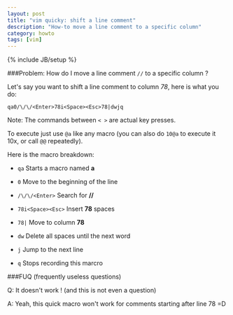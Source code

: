 ```yaml
---
layout: post
title: "vim quicky: shift a line comment"
description: "How-to move a line comment to a specific column"
category: howto
tags: [vim]
---
```

{% include JB/setup %}

###Problem: How do I move a line comment ```//``` to a specific column ?

Let's say you want to shift a line comment to column *78*, here is what you do:

    qa0/\/\/<Enter>78i<Space><Esc>78|dwjq

Note: The commands between ```< >``` are actual key presses.

To execute just use ```@a``` like any macro (you can also do ```10@a``` to execute it 10x, or call ```@@``` repeatedly).

Here is the macro breakdown:

- ```qa``` Starts a macro named **a**

- ```0``` Move to the beginning of the line

- ```/\/\/<Enter>``` Search for **//**

- ```78i<Space><Esc>``` Insert **78** spaces

- ```78|``` Move to column **78**

- ```dw``` Delete all spaces until the next word

- ```j``` Jump to the next line

- ```q``` Stops recording this marcro

###FUQ (frequently useless questions)

Q: It doesn't work ! (and this is not even a question)

A: Yeah, this quick macro won't work for comments starting after line 78 =D
